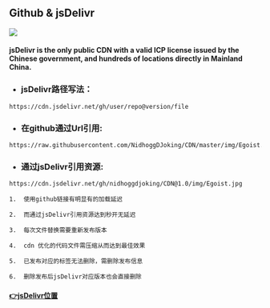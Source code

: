 ## Github & jsDelivr

[![](https://data.jsdelivr.com/v1/package/gh/nidhoggdjoking/CDN/badge)](https://www.jsdelivr.com/package/gh/nidhoggdjoking/CDN)

#### jsDelivr is the only public CDN with a valid ICP license issued by the Chinese government, and hundreds of locations directly in Mainland China.

 
- ### jsDelivr路径写法：

```
https://cdn.jsdelivr.net/gh/user/repo@version/file
```

- ### 在github通过Url引用: 

```
https://raw.githubusercontent.com/NidhoggDJoking/CDN/master/img/Egoist.jpg
```



- ### 通过jsDelivr引用资源: 
```
https://cdn.jsdelivr.net/gh/nidhoggdjoking/CDN@1.0/img/Egoist.jpg
```

```
1.  使用github链接有明显有的加载延迟

2.  而通过jsDelivr引用资源达到秒开无延迟

3.  每次文件替换需要重新发布版本

4.  cdn 优化的代码文件需压缩从而达到最佳效果

5.  已发布对应的标签无法删除，需删除发布信息

6.  删除发布后jsDelivr对应版本也会直接删除

```

#### [👉jsDelivr位置](https://www.jsdelivr.com/package/gh/nidhoggdjoking/CDN)  




